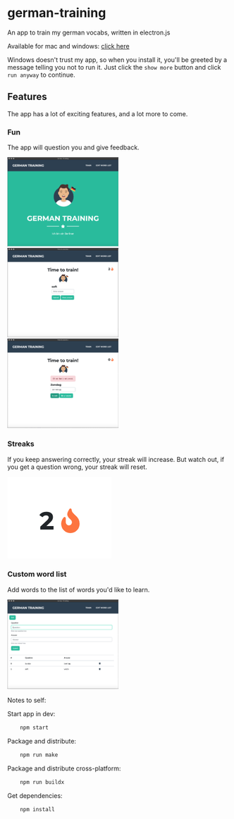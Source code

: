 # german-training
An app to train my german vocabs, written in electron.js

Available for mac and windows: [click here](https://github.com/martijnmeeldijk/german-training/releases/)

Windows doesn't trust my app, so when you install it, you'll be greeted by a message telling you not to run it. Just click the `show more` button and click `run anyway` to continue.

## Features

The app has a lot of exciting features, and a lot more to come.

### Fun

The app will question you and give feedback. 

<img src="img/image-20201104184852117.png" alt="image-20201104184852117" width="50%;" />

<img src="img/image-20201104185727984.png" alt="image-20201104185727984" width="50%;" />

<img src="img/image-20201104185020819.png" alt="image-20201104185020819" width="50%;" />



### Streaks

If you keep answering correctly, your streak will increase. But watch out, if you get a question wrong, your streak will reset.

![image-20201104185250105](img/image-20201104185250105.png)

### Custom word list

Add words to the list of words you'd like to learn. 

<img src="img/image-20201104185156061.png" alt="image-20201104185156061" width="50%;" />









Notes to self:

Start app in dev:
```bash 
    npm start
```
Package and distribute:
```bash 
    npm run make
```
Package and distribute cross-platform:
```bash 
    npm run buildx
```
Get dependencies:
```bash 
    npm install
```
